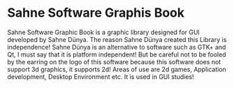 # Sahne Software Graphis Book
Sahne Software Graphic Book is a graphic library designed for GUI developed by Sahne Dünya. The reason Sahne Dünya created this Library is independence! Sahne Dünya is an alternative to software such as GTK+ and Qt, I must say that it is platform independent! But be careful not to be fooled by the earring on the logo of this software because this software does not support 3d graphics, it supports 2d! Areas of use are 2d games, Application development, Desktop Environment etc. It is used in GUI studies!
